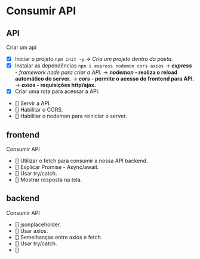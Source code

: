 # Consumir API

## API
Criar um api

- [x] Iniciar o projeto `npm init -y`
  -> *Cria um projeto dentro da pasta.* 
- [x] Instalar as dependências `npm i express nodemon cors axios`
   -> ***express** - framework node para criar a API.*
   -> ***nodemon* - realiza o reload automático do server.**
   -> ***cors* - permite o acesso do frontend para API.**
   -> ***axios* - requisições http/ajax.**
- [x] Criar uma rota para acessar a API.
- [] Servir a API.
- [] Habilitar o CORS.
- [] Habilitar o nodemon para reiniciar o server.

##  frontend
Consumir API

- [] Utilizar o fetch para consumir a nossa API backend.
- [] Explicar Promise - Async/await.
- [] Usar try/catch.
- [] Mostrar resposta na tela.

## backend
Consumir API

- [] jsonplaceholder.
- [] Usar axios.
- [] Semelhanças entre axios e fetch.
- [] Usar try/catch.
- [] 
  